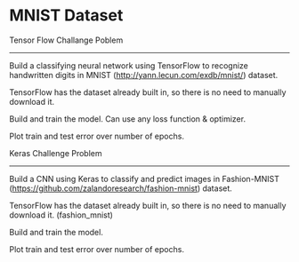 # MNIST Dataset
Tensor Flow Challange Poblem
**********************************
Build a classifying neural network using TensorFlow to recognize handwritten digits in MNIST (http://yann.lecun.com/exdb/mnist/) dataset.

TensorFlow has the dataset already built in, so there is no need to manually download it.

Build and train the model. Can use any loss function & optimizer.

Plot train and test error over number of epochs.

Keras Challenge Problem
**************************
Build a CNN using Keras to classify and predict images in Fashion-MNIST (https://github.com/zalandoresearch/fashion-mnist) dataset.

TensorFlow has the dataset already built in, so there is no need to manually download it. (fashion_mnist)

Build and train the model.

Plot train and test error over number of epochs.



